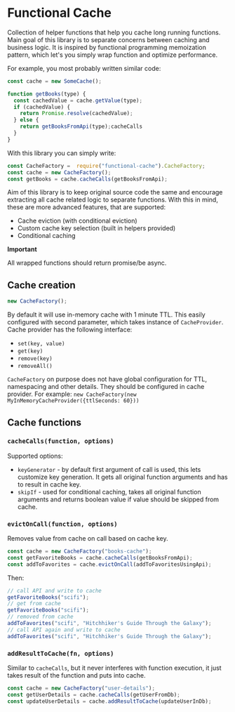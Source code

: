 # Functional Cache

Collection of helper functions that help you cache long running functions. Main goal of this library is to separate concerns between caching and business logic. It is inspired by functional programming memoization pattern, which let's you simply wrap function and optimize performance.

For example, you most probably written similar code:

```javascript
const cache = new SomeCache();

function getBooks(type) {
  const cachedValue = cache.getValue(type);
  if (cachedValue) {
    return Promise.resolve(cachedValue);
  } else {
    return getBooksFromApi(type);cacheCalls
  }
}
```

With this library you can simply write:

```javascript
const CacheFactory =  require("functional-cache").CacheFactory; 
const cache = new CacheFactory();
const getBooks = cache.cacheCalls(getBooksFromApi);
```

Aim of this library is to keep original source code the same and encourage extracting all cache related logic to separate functions. With this in mind, these are more advanced features, that are supported:

- Cache eviction (with conditional eviction)
- Custom cache key selection (built in helpers provided)
- Conditional caching

**Important**

All wrapped functions should return promise/be async. 
## Cache creation

```javascript
new CacheFactory();
```

By default it will use in-memory cache with 1 minute TTL. This easily configured with second parameter, which takes instance of `CacheProvider`. Cache provider has the following interface:

- `set(key, value)`
- `get(key)`
- `remove(key)`
- `removeAll()`

`CacheFactory` on purpose does not have global configuration for TTL, namespacing and other details. They should be configured in cache provider. For example: `new CacheFactory(new MyInMemoryCacheProvider({ttlSeconds: 60}))`

## Cache functions

### `cacheCalls(function, options)`

Supported options:
- `keyGenerator` - by default first argument of call is used, this lets customize key generation. It gets all original function arguments and has to result in cache key.
- `skipIf` - used for conditional caching, takes all original function arguments and returns boolean value if value should be skipped from cache.

### `evictOnCall(function, options)`

Removes value from cache on call based on cache key.

```javascript
const cache = new CacheFactory("books-cache");
const getFavoriteBooks = cache.cacheCalls(getBooksFromApi);
const addToFavorites = cache.evictOnCall(addToFavoritesUsingApi);
```

Then:

```javascript
// call API and write to cache
getFavoriteBooks("scifi");
// get from cache
getFavoriteBooks("scifi");
// removed from cache
addToFavorites("scifi", "Hitchhiker's Guide Through the Galaxy");
// call API again and write to cache
addToFavorites("scifi", "Hitchhiker's Guide Through the Galaxy");
```

### `addResultToCache(fn, options)`

Similar to `cacheCalls`, but it never interferes with function execution, it just takes result of the function and puts into cache.

```javascript
const cache = new CacheFactory("user-details");
const getUserDetails = cache.cacheCalls(getUserFromDb);
const updateUserDetails = cache.addResultToCache(updateUserInDb);
``` 